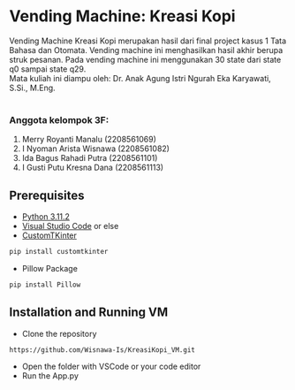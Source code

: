 # Vending Machine: Kreasi Kopi
Vending Machine Kreasi Kopi merupakan hasil dari final project kasus 1 Tata Bahasa dan Otomata. Vending machine ini menghasilkan hasil akhir berupa struk pesanan. Pada vending machine ini menggunakan 30 state dari state q0 sampai state q29.</br>
Mata kuliah ini diampu oleh: Dr. Anak Agung Istri Ngurah Eka Karyawati, S.Si., M.Eng.</br></br>
### Anggota kelompok 3F:
1. Merry Royanti Manalu (2208561069)
2. I Nyoman Arista Wisnawa (2208561082)
3. Ida Bagus Rahadi Putra (2208561101)
4. I Gusti Putu Kresna Dana (2208561113)

## Prerequisites

- [Python 3.11.2](https://www.python.org/)
- [Visual Studio Code](https://code.visualstudio.com/) or else
- [CustomTKinter](https://customtkinter.tomschimansky.com/documentation/#installation)
```bash
pip install customtkinter
```
- Pillow Package
```bash
pip install Pillow
```

## Installation and Running VM
- Clone the repository
```bash
https://github.com/Wisnawa-Is/KreasiKopi_VM.git
```
- Open the folder with VSCode or your code editor
- Run the App.py
